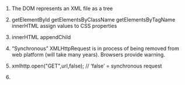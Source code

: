 1. The DOM represents an XML file as a tree

2. getElementById  getElementsByClassName  getElementsByTagName  innerHTML assign values to CSS properties

3. innerHTML appendChild

4. “Synchronous” XMLHttpRequest is in process of being removed from web platform \(will take many years\). Browsers provide warning.

5. xmlhttp.open\("GET",url,false\); // ‘false’ = synchronous request

6. 


